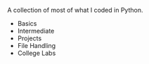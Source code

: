 A collection of most of what I coded in Python.
- Basics
- Intermediate
- Projects
- File Handling
- College Labs
